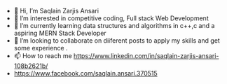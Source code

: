 - 👋 Hi, I’m Saqlain Zarjis Ansari
- 👀 I’m interested in competitive coding, Full stack Web Development
- 🌱 I’m currently learning data structures and algorithms in c++,c and a aspiring MERN Stack Developer
- 💞️ I’m looking to collaborate on diiferent posts to apply my skills and get some experience .
- 📫 How to reach me https://www.linkedin.com/in/saqlain-zarjis-ansari-108b2621b/
- https://www.facebook.com/saqlain.ansari.370515

<!---
Mysterious786/Mysterious786 is a ✨ special ✨ repository because its `README.md` (this file) appears on your GitHub profile.
You can click the Preview link to take a look at your changes.
--->
